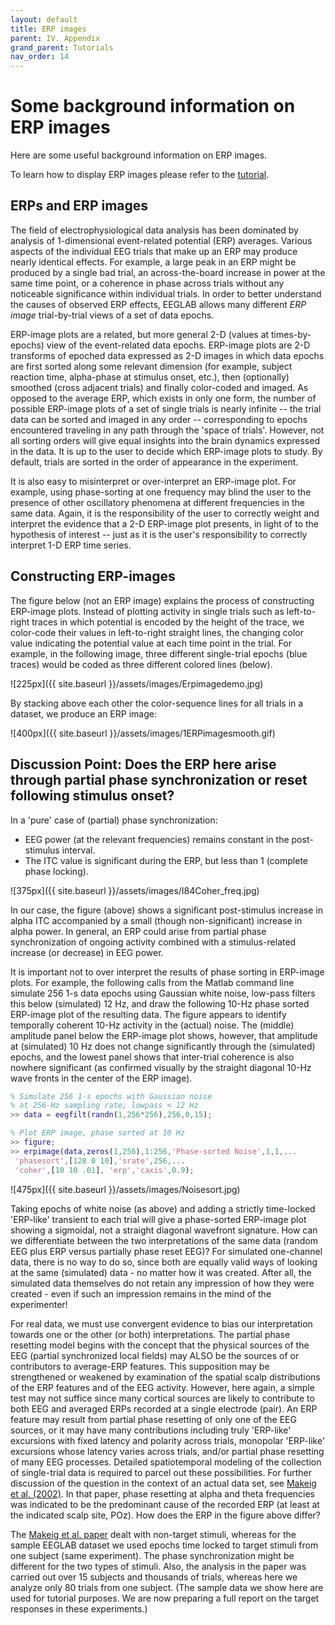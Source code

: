 ```yaml
---
layout: default
title: ERP images 
parent: IV. Appendix
grand_parent: Tutorials
nav_order: 14
---
```


Some background information on ERP images
==========================================

Here are some useful background information on ERP images. 

To learn how to display ERP images please refer to the 
[tutorial](/tutorials/single-subject/plotting-erp-images).

ERPs and ERP images
--------------------

The field of electrophysiological data analysis has been dominated by
analysis of 1-dimensional event-related potential (ERP) averages.
Various aspects of the individual EEG trials that make up an ERP may
produce nearly identical effects. For example, a large peak in an ERP
might be produced by a single bad trial, an across-the-board increase in
power at the same time point, or a coherence in phase across trials
without any noticeable significance within individual trials. In order
to better understand the causes of observed ERP effects, EEGLAB allows
many different *ERP image* trial-by-trial views of a set of data epochs.

ERP-image plots are a related, but more general 2-D (values at
times-by-epochs) view of the event-related data epochs. ERP-image plots
are 2-D transforms of epoched data expressed as 2-D images in which data
epochs are first sorted along some relevant dimension (for example,
subject reaction time, alpha-phase at stimulus onset, etc.), then
(optionally) smoothed (cross adjacent trials) and finally color-coded
and imaged. As opposed to the average ERP, which exists in only one
form, the number of possible ERP-image plots of a set of single trials
is nearly infinite -- the trial data can be sorted and imaged in any
order -- corresponding to epochs encountered traveling in any path
through the 'space of trials'. However, not all sorting orders will give
equal insights into the brain dynamics expressed in the data. It is up
to the user to decide which ERP-image plots to study. By default, trials
are sorted in the order of appearance in the experiment.

It is also easy to misinterpret or over-interpret an ERP-image plot. For
example, using phase-sorting at one frequency may
blind the user to the presence of other oscillatory phenomena at
different frequencies in the same data. Again, it is the responsibility
of the user to correctly weight and interpret the evidence that a 2-D
ERP-image plot presents, in light of to the hypothesis of interest --
just as it is the user's responsibility to correctly interpret 1-D ERP
time series.

Constructing ERP-images
------------------------

The figure below (not an ERP image) explains the process of constructing ERP-image
plots. Instead of plotting activity in single trials such as
left-to-right traces in which potential is encoded by the height of
the trace, we color-code their values in left-to-right straight lines,
the changing color value indicating the potential value at each time
point in the trial. For example, in the following image, three
different single-trial epochs (blue traces) would be coded as three
different colored lines (below).


![225px]({{ site.baseurl }}/assets/images/Erpimagedemo.jpg)

By stacking above each other the color-sequence lines for all trials
in a dataset, we produce an ERP image:

![400px]({{ site.baseurl }}/assets/images/1ERPimagesmooth.gif)


Discussion Point: Does the ERP here arise through partial phase synchronization or reset following stimulus onset?
---------------------------------------------------------------------------------------------------------------------
In a 'pure' case of (partial) phase synchronization:

-   EEG power (at the relevant frequencies) remains constant in the
    post-stimulus interval.
-   The ITC value is significant during the ERP, but less than 1
    (complete phase locking).
    
    
 ![375px]({{ site.baseurl }}/assets/images/I84Coher_freq.jpg)
   

In our case, the figure (above) shows a significant post-stimulus
increase in alpha ITC accompanied by a small (though non-significant)
increase in alpha power. In general, an ERP could arise from partial
phase synchronization of ongoing activity combined with a
stimulus-related increase (or decrease) in EEG power.

It is important not to over interpret the results of phase sorting in
ERP-image plots. For example, the following calls from the Matlab
command line simulate 256 1-s data epochs using Gaussian white noise,
low-pass filters this below (simulated) 12 Hz, and draw the following
10-Hz phase sorted ERP-image plot of the resulting data. The figure
appears to identify temporally coherent 10-Hz activity in the (actual)
noise. The (middle) amplitude panel below the ERP-image plot shows,
however, that amplitude at (simulated) 10 Hz does not change
significantly through the (simulated) epochs, and the lowest panel shows
that inter-trial coherence is also nowhere significant (as confirmed
visually by the straight diagonal 10-Hz wave fronts in the center of the
ERP image).

``` matlab
% Simulate 256 1-s epochs with Gaussian noise
% at 256-Hz sampling rate; lowpass < 12 Hz
>> data = eegfilt(randn(1,256*256),256,0,15);

% Plot ERP image, phase sorted at 10 Hz
>> figure;
>> erpimage(data,zeros(1,256),1:256,'Phase-sorted Noise',1,1,...
 'phasesort',[128 0 10],'srate',256,...
 'coher',[10 10 .01], 'erp','caxis',0.9);
```


![475px]({{ site.baseurl }}/assets/images/Noisesort.jpg)


Taking epochs of white noise (as above) and adding a strictly
time-locked 'ERP-like' transient to each trial will give a phase-sorted
ERP-image plot showing a sigmoidal, not a straight diagonal wavefront
signature. How can we differentiate between the two interpretations of
the same data (random EEG plus ERP versus partially phase reset EEG)?
For simulated one-channel data, there is no way to do so, since both are
equally valid ways of looking at the same (simulated) data - no matter
how it was created. After all, the simulated data themselves do not
retain any impression of how they were created - even if such an
impression remains in the mind of the experimenter!

For real data, we must use convergent evidence to bias our
interpretation towards one or the other (or both) interpretations. The
partial phase resetting model begins with the concept that the physical
sources of the EEG (partial synchronized local fields) may ALSO be the
sources of or contributors to average-ERP features. This supposition may
be strengthened or weakened by examination of the spatial scalp
distributions of the ERP features and of the EEG activity. However, here
again, a simple test may not suffice since many cortical sources are
likely to contribute to both EEG and averaged ERPs recorded at a single
electrode (pair). An ERP feature may result from partial phase resetting
of only one of the EEG sources, or it may have many contributions
including truly 'ERP-like' excursions with fixed latency and polarity
across trials, monopolar 'ERP-like' excursions whose latency varies
across trials, and/or partial phase resetting of many EEG processes.
Detailed spatiotemporal modeling of the collection of single-trial data
is required to parcel out these possibilities. For further discussion of
the question in the context of an actual data set, see [Makeig et al.
(2002)](http://sccn.ucsd.edu/science2002.html). In that paper, phase
resetting at alpha and theta frequencies was indicated to be the
predominant cause of the recorded ERP (at least at the indicated scalp
site, POz). How does the ERP in the figure above differ?

The [Makeig et al. paper](http://sccn.ucsd.edu/science2002.html) dealt
with non-target stimuli, whereas for the sample EEGLAB dataset we used
epochs time locked to target stimuli from one subject (same experiment).
The phase synchronization might be different for the two types of
stimuli. Also, the analysis in the paper was carried out over 15
subjects and thousands of trials, whereas here we analyze only 80 trials
from one subject. (The sample data we show here are used for tutorial
purposes. We are now preparing a full report on the target responses in
these experiments.)

